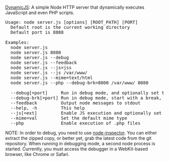 [DynamicJS](https://github.com/nmrugg/DynamicJS): A simple Node HTTP server that dynamically executes JavaScript and even PHP scripts.

<pre>
Usage: node server.js [options] [ROOT_PATH] [PORT]
  Default root is the current working directory
  Default port is 8888

Examples:
  node server.js
  node server.js 8080
  node server.js --debug
  node server.js --feedback
  node server.js --js=jss
  node server.js --js /var/www/
  node server.js --mime=text/html
  node server.js --php --debug-brk=8000 /var/www/ 8080

  --debug[=port]     Run in debug mode, and optionally set the debugging port
  --debug-brk[=port] Run in debug mode, start with a break, and optionally set the debugging port
  --feedback         Output node messages to stdout
  --help, -h         This help
  --js[=ext]         Enable JS execution and optionally set the file extension to execute (default: js)
  --mime=val         Set the default mime type
  --php              Enable execution of .php files
</pre>

NOTE:
In order to debug, you need to use [node-inspector](http://github.com/dannycoates/node-inspector).  You can either extract the zipped copy,
or better yet, grab the latest code from the git repository.  When running in debugging mode, a second node process is started.  Currently,
you must access the debugger in a WebKit-based browser, like Chrome or Safari.
